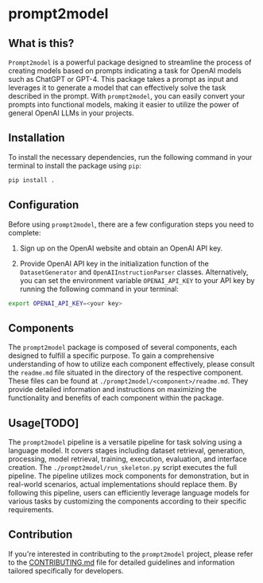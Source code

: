# prompt2model

## What is this?

`Prompt2model` is a powerful package designed
to streamline the process of creating models
based on prompts indicating a task for OpenAI
models such as ChatGPT
or GPT-4. This package takes a prompt
as input and leverages it to generate a model
that can effectively solve the task described
in the prompt. With `prompt2model`, you can
easily convert your prompts into functional
models, making it easier to utilize the
power of general OpenAI LLMs in your projects.

## Installation

To install the necessary dependencies,
run the following command in your terminal
to install the package using `pip`:

```bash
pip install .
```

## Configuration

Before using `prompt2model`, there are a
few configuration steps you need to complete:

1. Sign up on the OpenAI website and obtain an
OpenAI API key.

2. Provide OpenAI API key in the
 initialization function of the
`DatasetGenerator` and `OpenAIInstructionParser`
 classes. Alternatively, you can set
 the environment variable
`OPENAI_API_KEY` to your API key by running
 the following command in your terminal:

```bash
export OPENAI_API_KEY=<your key>
```

## Components

The `prompt2model` package is composed
of several components, each designed
to fulfill a specific purpose. To gain
a comprehensive understanding of how to
utilize each component effectively,
please consult the `readme.md` file
situated in the directory of the respective
component. These files can be found at
`./prompt2model/<component>/readme.md`.
They provide detailed information and
instructions on maximizing the
functionality and benefits of each
component within the package.

## Usage[TODO]

The `prompt2model` pipeline is a versatile
pipeline for task solving using a language
model. It covers stages including dataset retrieval,
generation, processing, model retrieval,
training, execution, evaluation, and
interface creation. The
`./prompt2model/run_skeleton.py`
script executes the full pipeline.
The pipeline utilizes
mock components for demonstration, but
in real-world scenarios, actual implementations
should replace them. By following
this pipeline, users can efficiently
leverage language models for various tasks
by customizing the components according to
their specific requirements.

## Contribution

If you're interested in contributing
to the `prompt2model` project, please
refer to the [CONTRIBUTING.md](CONTRIBUTING.md)
file for detailed guidelines and
information tailored specifically
for developers.
